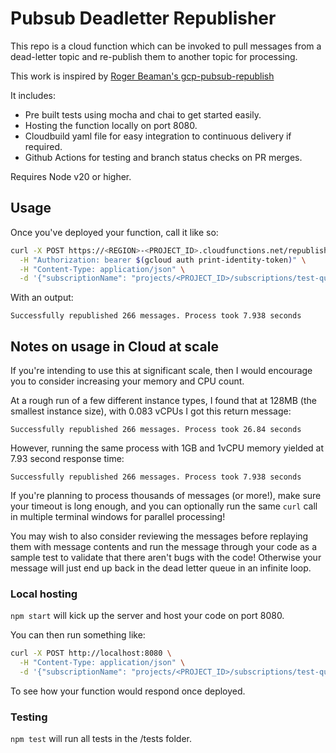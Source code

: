 # Pubsub Deadletter Republisher

This repo is a cloud function which can be invoked to pull messages from a dead-letter topic and re-publish them to another topic for
processing.

This work is inspired by [Roger Beaman's gcp-pubsub-republish](https://github.com/sirrodgepodge/gcp-pubsub-republish)

It includes:

- Pre built tests using mocha and chai to get started easily.
- Hosting the function locally on port 8080.
- Cloudbuild yaml file for easy integration to continuous delivery if required.
- Github Actions for testing and branch status checks on PR merges.

Requires Node v20 or higher.

## Usage

Once you've deployed your function, call it like so:

```bash
curl -X POST https://<REGION>-<PROJECT_ID>.cloudfunctions.net/republisher \
  -H "Authorization: bearer $(gcloud auth print-identity-token)" \
  -H "Content-Type: application/json" \
  -d '{"subscriptionName": "projects/<PROJECT_ID>/subscriptions/test-queue-deadletter-sub","topicName": "projects/<PROJECT_ID>/topics/test-queue"}'
```

With an output:

```
Successfully republished 266 messages. Process took 7.938 seconds
```

## Notes on usage in Cloud at scale

If you're intending to use this at significant scale, then I would encourage you to consider increasing your memory and CPU count.

At a rough run of a few different instance types, I found that at 128MB (the smallest instance size), with 0.083 vCPUs I got this return
message:

```
Successfully republished 266 messages. Process took 26.84 seconds
```

However, running the same process with 1GB and 1vCPU memory yielded at 7.93 second response time:

```
Successfully republished 266 messages. Process took 7.938 seconds
```

If you're planning to process thousands of messages (or more!), make sure your timeout is long enough, and you can optionally run the same
`curl` call in multiple terminal windows for parallel processing!

You may wish to also consider reviewing the messages before replaying them with message contents and run the message through your code as a
sample test to validate that there aren't bugs with the code! Otherwise your message will just end up back in the dead letter queue in an
infinite loop.

### Local hosting

`npm start` will kick up the server and host your code on port 8080.

You can then run something like:

```bash
curl -X POST http://localhost:8080 \
  -H "Content-Type: application/json" \
  -d '{"subscriptionName": "projects/<PROJECT_ID>/subscriptions/test-queue-deadletter-sub","topicName": "projects/<PROJECT_ID>/topics/test-queue"}'
```

To see how your function would respond once deployed.

### Testing

`npm test` will run all tests in the /tests folder.
